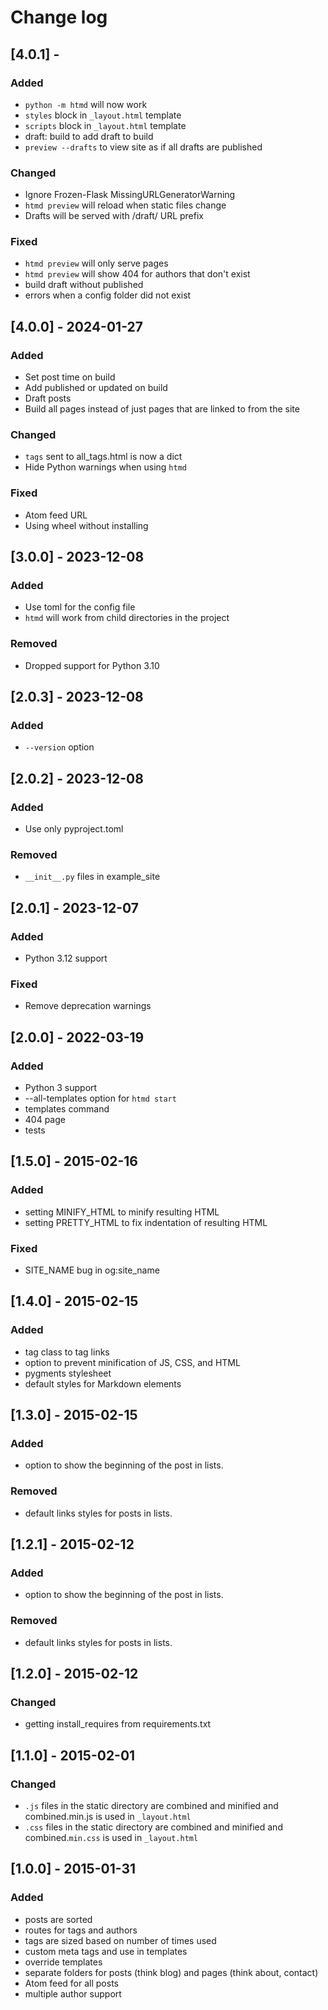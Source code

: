 # Change log

## [4.0.1] -
### Added
- `python -m htmd` will now work
- `styles` block in `_layout.html` template
- `scripts` block in `_layout.html` template
- draft: build to add draft to build
- `preview --drafts` to view site as if all drafts are published
### Changed
- Ignore Frozen-Flask MissingURLGeneratorWarning
- `htmd preview` will reload when static files change
- Drafts will be served with /draft/ URL prefix
### Fixed
- `htmd preview` will only serve pages
- `htmd preview` will show 404 for authors that don't exist
- build draft without published
- errors when a config folder did not exist

## [4.0.0] - 2024-01-27
### Added
- Set post time on build
- Add published or updated on build
- Draft posts
- Build all pages instead of just pages that are linked to from the site
### Changed
- `tags` sent to all_tags.html is now a dict
- Hide Python warnings when using `htmd`
### Fixed
- Atom feed URL
- Using wheel without installing

## [3.0.0] - 2023-12-08
### Added
- Use toml for the config file
- `htmd` will work from child directories in the project
### Removed
- Dropped support for Python 3.10

## [2.0.3] - 2023-12-08
### Added
- `--version` option

## [2.0.2] - 2023-12-08
### Added
- Use only pyproject.toml
### Removed
- `__init__.py` files in example_site

## [2.0.1] - 2023-12-07
### Added
- Python 3.12 support
### Fixed
- Remove deprecation warnings

## [2.0.0] - 2022-03-19
### Added
- Python 3 support
- --all-templates option for `htmd start`
- templates command
- 404 page
- tests

## [1.5.0] - 2015-02-16
### Added
- setting MINIFY_HTML to minify resulting HTML
- setting PRETTY_HTML to fix indentation of resulting HTML
### Fixed
- SITE_NAME bug in og:site_name

## [1.4.0] - 2015-02-15
### Added
- tag class to tag links
- option to prevent minification of JS, CSS, and HTML
- pygments stylesheet
- default styles for Markdown elements

## [1.3.0] - 2015-02-15
### Added
- option to show the beginning of the post in lists.
### Removed
- default links styles for posts in lists.

## [1.2.1] - 2015-02-12
### Added
- option to show the beginning of the post in lists.

### Removed
- default links styles for posts in lists.

## [1.2.0] - 2015-02-12
### Changed
- getting install_requires from requirements.txt

## [1.1.0] - 2015-02-01
### Changed
- `.js` files in the static directory are combined and minified and combined.min.js is used in `_layout.html`
- `.css` files in the static directory are combined and minified and combined.`min.css` is used in `_layout.html`

## [1.0.0] - 2015-01-31
### Added
- posts are sorted
- routes for tags and authors
- tags are sized based on number of times used
- custom meta tags and use in templates
- override templates
- separate folders for posts (think blog) and pages (think about, contact)
- Atom feed for all posts
- multiple author support
